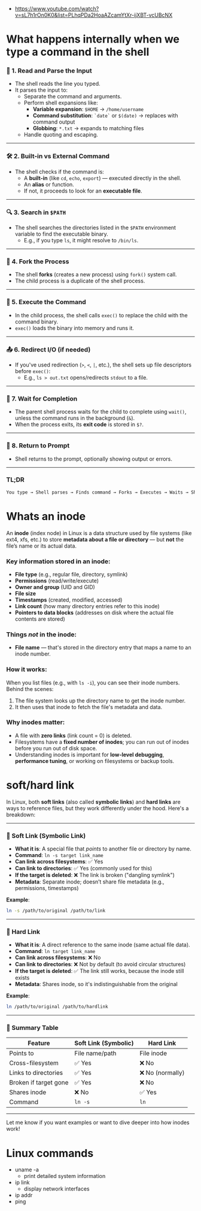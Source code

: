 - https://www.youtube.com/watch?v=sL7h1rOn0K0&list=PLhqPDa2HoaAZcamYtXr-ijXBT-vcUBcNX

# What happens internally when we type a command in the shell

### 🧠 1. **Read and Parse the Input**
- The shell reads the line you typed.
- It parses the input to:
  - Separate the command and arguments.
  - Perform shell expansions like:
    - **Variable expansion**: `$HOME` → `/home/username`
    - **Command substitution**: `` `date` `` or `$(date)` → replaces with command output
    - **Globbing**: `*.txt` → expands to matching files
  - Handle quoting and escaping.

---

### 🛠️ 2. **Built-in vs External Command**
- The shell checks if the command is:
  - A **built-in** (like `cd`, `echo`, `export`) — executed directly in the shell.
  - An **alias** or function.
  - If not, it proceeds to look for an **executable file**.

---

### 🔍 3. **Search in `$PATH`**
- The shell searches the directories listed in the `$PATH` environment variable to find the executable binary.
  - E.g., if you type `ls`, it might resolve to `/bin/ls`.

---

### 🧬 4. **Fork the Process**
- The shell **forks** (creates a new process) using `fork()` system call.
- The child process is a duplicate of the shell process.

---

### 🔄 5. **Execute the Command**
- In the child process, the shell calls `exec()` to replace the child with the command binary.
- `exec()` loads the binary into memory and runs it.

---

### 📤 6. **Redirect I/O (if needed)**
- If you've used redirection (`>`, `<`, `|`, etc.), the shell sets up file descriptors before `exec()`:
  - E.g., `ls > out.txt` opens/redirects `stdout` to a file.

---

### 🧱 7. **Wait for Completion**
- The parent shell process waits for the child to complete using `wait()`, unless the command runs in the background (`&`).
- When the process exits, its **exit code** is stored in `$?`.

---

### 💬 8. **Return to Prompt**
- Shell returns to the prompt, optionally showing output or errors.

---

### TL;DR
```bash
You type → Shell parses → Finds command → Forks → Executes → Waits → Shows result
```

# Whats an inode

An **inode** (index node) in Linux is a data structure used by file systems (like ext4, xfs, etc.) to store **metadata about a file or directory** — but **not** the file’s name or its actual data.

### Key information stored in an inode:
- **File type** (e.g., regular file, directory, symlink)
- **Permissions** (read/write/execute)
- **Owner and group** (UID and GID)
- **File size**
- **Timestamps** (created, modified, accessed)
- **Link count** (how many directory entries refer to this inode)
- **Pointers to data blocks** (addresses on disk where the actual file contents are stored)

### Things *not* in the inode:
- **File name** — that's stored in the directory entry that maps a name to an inode number.

### How it works:
When you list files (e.g., with `ls -i`), you can see their inode numbers. Behind the scenes:
1. The file system looks up the directory name to get the inode number.
2. It then uses that inode to fetch the file's metadata and data.

### Why inodes matter:
- A file with **zero links** (link count = 0) is deleted.
- Filesystems have a **fixed number of inodes**; you can run out of inodes before you run out of disk space.
- Understanding inodes is important for **low-level debugging**, **performance tuning**, or working on filesystems or backup tools.

# soft/hard link

In Linux, both **soft links** (also called **symbolic links**) and **hard links** are ways to reference files, but they work differently under the hood. Here's a breakdown:

---

### 🧷 Soft Link (Symbolic Link)

- **What it is**: A special file that *points* to another file or directory by name.
- **Command**: `ln -s target link_name`
- **Can link across filesystems**: ✅ Yes
- **Can link to directories**: ✅ Yes (commonly used for this)
- **If the target is deleted**: ❌ The link is broken ("dangling symlink")
- **Metadata**: Separate inode; doesn’t share file metadata (e.g., permissions, timestamps)

**Example**:
```bash
ln -s /path/to/original /path/to/link
```

---

### 🔗 Hard Link

- **What it is**: A direct reference to the same inode (same actual file data).
- **Command**: `ln target link_name`
- **Can link across filesystems**: ❌ No
- **Can link to directories**: ❌ Not by default (to avoid circular structures)
- **If the target is deleted**: ✅ The link still works, because the inode still exists
- **Metadata**: Shares inode, so it's indistinguishable from the original

**Example**:
```bash
ln /path/to/original /path/to/hardlink
```

---

### 🧠 Summary Table

| Feature                 | Soft Link (Symbolic) | Hard Link           |
|------------------------|----------------------|---------------------|
| Points to              | File name/path       | File inode          |
| Cross-filesystem       | ✅ Yes               | ❌ No               |
| Links to directories   | ✅ Yes               | ❌ No (normally)    |
| Broken if target gone  | ✅ Yes               | ❌ No               |
| Shares inode           | ❌ No                | ✅ Yes              |
| Command                | `ln -s`              | `ln`                |

---

Let me know if you want examples or want to dive deeper into how inodes work!

# Linux commands

- uname -a
  - print detailed system information
- ip link
  - display network interfaces
- ip addr
- ping
